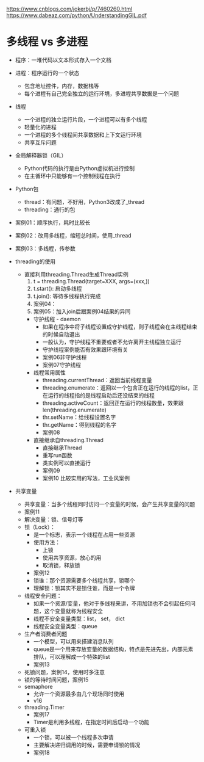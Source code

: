 https://www.cnblogs.com/jokerbj/p/7460260.html
https://www.dabeaz.com/python/UnderstandingGIL.pdf

# 多线程 vs 多进程
- 程序：一堆代码以文本形式存入一个文档
- 进程：程序运行的一个状态
    - 包含地址控件，内存，数据栈等
    - 每个进程有自己完全独立的运行环境，多进程共享数据是一个问题
- 线程
    - 一个进程的独立运行片段，一个进程可以有多个线程
    - 轻量化的进程
    - 一个进程的多个线程间共享数据和上下文运行环境
    - 共享互斥问题
- 全局解释器锁（GIL）
    - Python代码的执行是由Python虚拟机进行控制
    - 在主循环中只能够有一个控制线程在执行
    
- Python包
    - thread：有问题，不好用，Python3改成了_thread
    - threading：通行的包
- 案例01：顺序执行，耗时比较长
- 案例02：改用多线程，缩短总时间，使用_thread
- 案例03：多线程，传参数

- threading的使用
    - 直接利用threading.Thread生成Thread实例
        1. t = threading.Thread(target=XXX, args=(xxx,))
        2. t.start(): 启动多线程
        3. t.join(): 等待多线程执行完成
        4. 案例04：
        5. 案例05：加入join后跟案例04结果的异同
        - 守护线程 - daemon
            - 如果在程序中将子线程设置成守护线程，则子线程会在主线程结束的时候自动退出
            - 一般认为，守护线程不重要或者不允许离开主线程独立运行
            - 守护线程案例能否有效果跟环境有关
            - 案例06非守护线程
            - 案例07守护线程
        - 线程常用属性
            - threading.currentThread：返回当前线程变量
            - threading.enumerate：返回以一个包含正在运行的线程的list，正在运行的线程指的是线程启动后还没结束的线程
            - threading.activeCount：返回正在运行的线程数量，效果跟len(threading.enumerate)
            - thr.setName：给线程设置名字
            - thr.getName：得到线程的名字 
            - 案例08
        - 直接继承自threading.Thread
            - 直接继承Thread
            - 重写run函数
            - 类实例可以直接运行
            - 案例09
            - 案例10 比较实用的写法，工业风案例
- 共享变量
    - 共享变量：当多个线程同时访问一个变量的时候，会产生共享变量的问题
    - 案例11
    - 解决变量：锁、信号灯等
    - 锁（Lock）：
        - 是一个标志，表示一个线程在占用一些资源
        - 使用方法：
            - 上锁
            - 使用共享资源，放心的用
            - 取消锁，释放锁
        - 案例12
        - 锁谁：那个资源需要多个线程共享，锁哪个
        - 理解锁：锁其实不是锁住谁，而是一个令牌
    - 线程安全问题：
        - 如果一个资源/变量，他对于多线程来讲，不用加锁也不会引起任何问题，这个变量就称为线程安全
        - 线程不安全变量类型：list， set， dict
        - 线程安全变量类型：queue
    - 生产者消费者问题
        - 一个模型，可以用来搭建消息队列
        - queue是一个用来存放变量的数据结构，特点是先进先出，内部元素排队，可以理解成一个特殊的list
        - 案例13
    - 死锁问题，案例14，使用时多注意
    - 锁的等待时间问题，案例15
    - semaphore
        - 允许一个资源最多由几个现场同时使用
        - v16
    - threading.Timer
        - 案例17
        - Timer是利用多线程，在指定时间后启动一个功能
    - 可重入锁
        - 一个锁，可以被一个线程多次申请
        - 主要解决递归调用的时候，需要申请锁的情况
        - 案例18
    
        